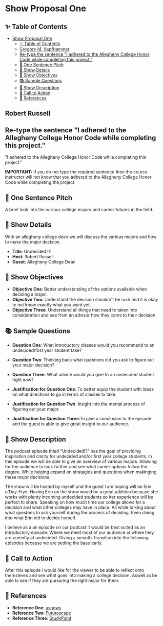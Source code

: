 # Show Proposal One

## ✨ Table of Contents

<!---toc start-->

* [Show Proposal One](#show-proposal-one)
  * [✨ Table of Contents](#-table-of-contents)
  * [Gregory M. Kapfhammer](#gregory-m-kapfhammer)
  * [Re-type the sentence "I adhered to the Allegheny College Honor Code while completing this project."](#re-type-the-sentence-i-adhered-to-the-allegheny-college-honor-code-while-completing-this-project)
  * [🏁 One Sentence Pitch](#-one-sentence-pitch)
  * [🔬 Show Details](#-show-details)
  * [📝 Show Objectives](#-show-objectives)
  * [📚 Sample Questions](#-sample-questions)
  * [🎉 Show Description](#-show-description)
  * [📢 Call to Action](#-call-to-action)
  * [🦜 References](#-references)

<!---toc end-->

## Robert Russell 

## Re-type the sentence "I adhered to the Allegheny College Honor Code while completing this project."

"I adhered to the Allegheny College Honor Code while completing this project."

**IMPORTANT:** If you do not type the required sentence then the course
instructor will not know that you adhered to the Allegheny College Honor Code
while completing the project.

## 🏁 One Sentence Pitch

A brief look into the various college majors and career futures in the field. 

## 🔬 Show Details

With an allegheny college dean we will discuss the various majors and how to make the major decision.


- **Title**: Undecided !?
- **Host**: Robert Russell
- **Guest**: Allegheny College Dean

## 📝 Show Objectives



- **Objective One**: Better understanding of the options available when deciding a major.
- **Objective Two**: Understand the decision shouldn't be rush and it is okay to not know exactly what you want yet.
- **Objective Three**: Understand all things that need to taken into consideration and see from an advisor how they came to their decision.

## 📚 Sample Questions



- **Question One**: What introductory classes would you recommend to an undecided/first year student take?
- **Question Two**: Thinking back what questions did you ask to figure out your major decision?
- **Question Three**: What advice would you give to an undecided student right now?

- **Justification for Question One**: To better equip the student with ideas on what directions to go in terms of classes to take.
- **Justification for Question Two**: Insight into the mental process of figuring out your major.
- **Justification for Question Three**:To give a conclusion to the episode and the guest is able to give great insight to our audience.

## 🎉 Show Description


The podcast episode titled "Undecided!?" has the goal of providing inspiration and clarity for undecided and/or first year college students. In this episode we will be able to give an overview of various majors. Allowing for the audience to look further and see what career options follow the degree. While helping expand on stratagies and questions when makinging these major decisions.

The show will be hosted by myself and the guest I am hoping will be Erin o'Day-Frye. Having Erin on the show would be a great addition because she works with plenty incoming undecided students so her experience will be perfect to share. Speaking on how much time our college allows for a decision and what other colleges may have in place. All while talking about what questons to ask yourself during the process of deciding. Even diving into what Erin did to decide herself.

I believe as a an episode on our podcast it would be best suited as an introductory episode. Where we meet most of our audience at where they are curently at undecided. Giving a smooth Transition into the following episodes because we are setting the base early.
## 📢 Call to Action

After this episode I would like for the viewer to be able to reflect onto themsleves and see what goes into making a college decision. Aswell as be able to see if they are pursuring the right major for them. 


## 🦜 References



- **Reference One**: [usnews](https://www.usnews.com/education/blogs/college-admissions-playbook/articles/pros-cons-of-applying-to-college-as-an-undecided-major)
- **Reference Two**: [Futurescape](https://futurescape.asa.org/?gad_source=1&gclid=CjwKCAiAlJKuBhAdEiwAnZb7lRuFihfPx0WWYLiaewMd1Ym7AtEcXtlTXpGEUKJNxt2w1qkToNYNzBoCCXYQAvD_BwE)
- **Reference Three**: [StudyPoint](https://www.studypoint.com/expert-advice/what-can-i-do-this-summer-to-help-narrow-down-a-ma/)


